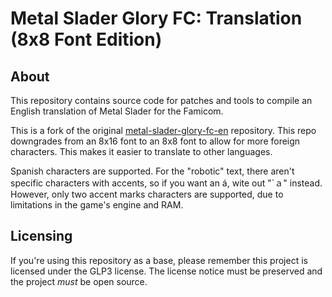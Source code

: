 [//]: <> (This readme is in the markdown format. Please preview in a markdown parser.)

# Metal Slader Glory FC: Translation (8x8 Font Edition)

## About
This repository contains source code for patches and tools to compile an English translation of Metal Slader for the Famicom.

This is a fork of the original [metal-slader-glory-fc-en](https://github.com/romh-acking/metal-slader-glory-fc-en) repository. This repo downgrades from an 8x16 font to an 8x8 font to allow for more foreign characters. This makes it easier to translate to other languages.

Spanish characters are supported. For the "robotic" text, there aren't specific characters with accents, so if you want an á, wite out "`ａ" instead. However, only two accent marks characters are supported, due to limitations in the game's engine and RAM.

## Licensing

If you're using this repository as a base, please remember this project is licensed under the GLP3 license. The license notice must be preserved and the project *must* be open source.